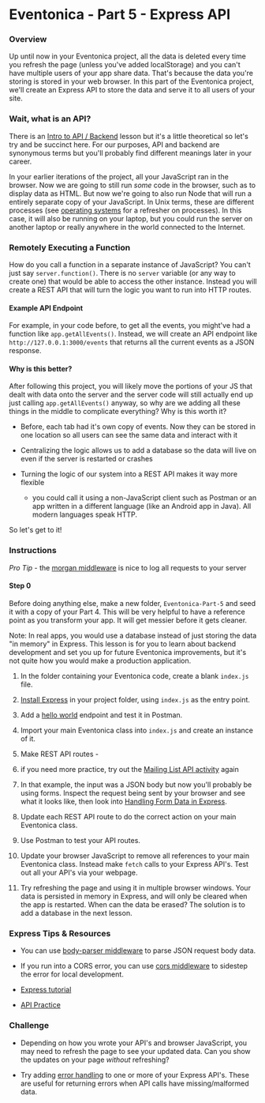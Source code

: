 # Eventonica - Part 5 - Express API

### Overview

Up until now in your Eventonica project, all the data is deleted every time you refresh the page (unless you've added localStorage) and you can't have multiple users of your app share data. That's because the data you're storing is stored in your web browser. In this part of the Eventonica project, we'll create an Express API to store the data and serve it to all users of your site.

### Wait, what is an API?

There is an [Intro to API / Backend](/electives/1_intro_to_backend.md) lesson but it's a little theoretical so let's try and be succinct here. For our purposes, API and backend are synonymous terms but you'll probably find different meanings later in your career.

In your earlier iterations of the project, all your JavaScript ran in the browser. Now we are going to still run _some_ code in the browser, such as to display data as HTML. But now we're going to also run Node that will run a entirely separate copy of your JavaScript. In Unix terms, these are different processes (see [operating systems](../../dev-tools/operating-systems.md) for a refresher on processes). In this case, it will also be running on your laptop, but you could run the server on another laptop or really anywhere in the world connected to the Internet.

### Remotely Executing a Function

How do you call a function in a separate instance of JavaScript? You can't just say `server.function()`. There is no `server` variable (or any way to create one) that would be able to access the other instance. Instead you will create a REST API that will turn the logic you want to run into HTTP routes.

#### Example API Endpoint

For example, in your code before, to get all the events, you might've had a function like `app.getAllEvents()`. Instead, we will create an API endpoint like `http://127.0.0.1:3000/events` that returns all the current events as a JSON response.

#### Why is this better?

After following this project, you will likely move the portions of your JS that dealt with data onto the server and the server code will still actually end up just calling `app.getAllEvents()` anyway, so why are we adding all these things in the middle to complicate everything? Why is this worth it?

- Before, each tab had it's own copy of events. Now they can be stored in one location so all users can see the same data and interact with it
- Centralizing the logic allows us to add a database so the data will live on even if the server is restarted or crashes
- Turning the logic of our system into a REST API makes it way more flexible

  - you could call it using a non-JavaScript client such as Postman or an app written in a different language (like an Android app in Java). All modern languages speak HTTP.

So let's get to it!

### Instructions

_Pro Tip_ - the [morgan middleware](https://www.npmjs.com/package/morgan) is nice to log all requests to your server

#### Step 0

Before doing anything else, make a new folder, `Eventonica-Part-5` and seed it with a copy of your Part 4. This will be very helpful to have a reference point as you transform your app. It will get messier before it gets cleaner.

Note: In real apps, you would use a database instead of just storing the data "in memory" in Express. This lesson is for you to learn about backend development and set you up for future Eventonica improvements, but it's not quite how you would make a production application.

1. In the folder containing your Eventonica code, create a blank `index.js` file.

1. [Install Express](https://expressjs.com/en/starter/installing.html) in your project folder, using `index.js` as the entry point.

1. Add a [hello world](https://expressjs.com/en/starter/hello-world.html) endpoint and test it in Postman.

1. Import your main Eventonica class into `index.js` and create an instance of it.

1. Make REST API routes -
1. if you need more practice, try out the [Mailing List API activity](/projects/mailing-list-rest-api.md) again
1. In that example, the input was a JSON body but now you'll probably be using forms. Inspect the request being sent by your browser and see what it looks like, then look into [Handling Form Data in Express](https://www.hacksparrow.com/webdev/express/handling-processing-forms.html).

1. Update each REST API route to do the correct action on your main Eventonica class.

1. Use Postman to test your API routes.

1. Update your browser JavaScript to remove all references to your main Eventonica class. Instead make `fetch` calls to your Express API's. Test out all your API's via your webpage.

1. Try refreshing the page and using it in multiple browser windows. Your data is persisted in memory in Express, and will only be cleared when the app is restarted. When can the data be erased? The solution is to add a database in the next lesson.

### Express Tips & Resources

- You can use [body-parser middleware](https://expressjs.com/en/5x/api.html#req.body) to parse JSON request body data.

- If you run into a CORS error, you can use [cors middleware](https://expressjs.com/en/resources/middleware/cors.html) to sidestep the error for local development.

- [Express tutorial](../../express-js/express.md)

- [API Practice](../../api/http-request-practice.md)

### Challenge

- Depending on how you wrote your API's and browser JavaScript, you may need to refresh the page to see your updated data. Can you show the updates on your page _without_ refreshing?

- Try adding [error handling](https://expressjs.com/en/guide/error-handling.html) to one or more of your Express API's. These are useful for returning errors when API calls have missing/malformed data.
